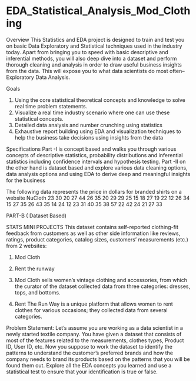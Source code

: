# EDA_Statistical_Analysis_Mod_Clothing

Overview
This Statistics and EDA project is designed to train and test you on basic Data Exploratory and Statistical techniques used in the industry today. Apart from bringing you to speed with basic descriptive and inferential methods, you will also deep dive into a dataset and perform thorough cleaning and analysis in order to draw useful business insights from the data. This will expose you to what data scientists do most often–Exploratory Data Analysis.

Goals
1. Using the core statistical theoretical concepts and knowledge to solve real time problem statements.
2. Visualize a real time industry scenario where one can use these statistical concepts.
3. Detailed data analysis and number crunching using statistics
4. Exhaustive report building using EDA and visualization techniques to help the business take decisions using insights from the data

Specifications
Part -I is concept based and walks you through various concepts of descriptive statistics, probability distributions and inferential statistics including confidence intervals and hypothesis testing.
Part -II on the other hand is dataset based and explore various data cleaning options, data analysis options and using EDA to derive deep and meaningful insights for the business


The following data represents the price in dollars for branded shirts on a website
NuCloth
23 30 20 27 44 26 35 20 29 29
25 15 18 27 19 22 12 26 34 15
27 35 26 43 35 14 24 12 23 31
40 35 38 57 22 42 24 21 27 33



PART-B ( Dataset Based)

STATS MINI PROJECTS
This dataset contains self-reported clothing-fit feedback from customers as well as other side information like reviews, ratings, product categories, catalog sizes, customers’ measurements (etc.) from 2 websites:
1. Mod Cloth
2. Rent the runway
   
1. Mod Cloth sells women’s vintage clothing and accessories, from which the curator of the dataset collected data from three categories: dresses, tops, and bottoms.
2. Rent The Run Way is a unique platform that allows women to rent clothes for various occasions; they collected data from several categories.
   
Problem Statement:
Let’s assume you are working as a data scientist in a newly started textile company. You have given a dataset that consists of most of the features related to the measurements, clothes types, Product ID, User ID, etc. Now you suppose to work the dataset to identify the patterns to understand the customer’s preferred brands and how the company needs to brand its products based on the patterns that you will be found them out. Explore all the EDA concepts you learned and use a statistical test to ensure that your identification is true or false.
